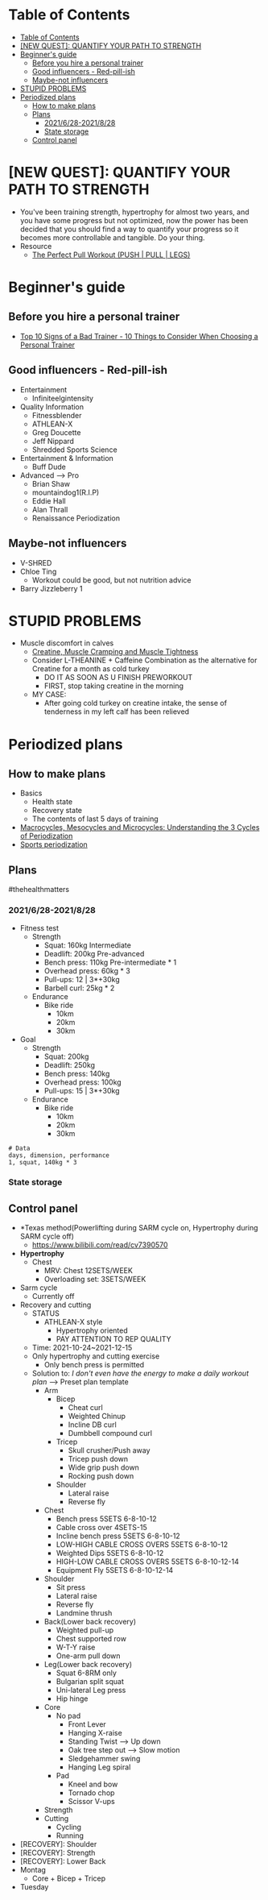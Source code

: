 # Table of Contents
- [Table of Contents](#table-of-contents)
- [\[NEW QUEST\]: QUANTIFY YOUR PATH TO STRENGTH](#new-quest-quantify-your-path-to-strength)
- [Beginner's guide](#beginners-guide)
  - [Before you hire a personal trainer](#before-you-hire-a-personal-trainer)
  - [Good influencers - Red-pill-ish](#good-influencers---red-pill-ish)
  - [Maybe-not  influencers](#maybe-not--influencers)
- [STUPID PROBLEMS](#stupid-problems)
- [Periodized plans](#periodized-plans)
  - [How to make plans](#how-to-make-plans)
  - [Plans](#plans)
    - [2021/6/28-2021/8/28](#2021628-2021828)
    - [State storage](#state-storage)
  - [Control panel](#control-panel)

# \[NEW QUEST\]: QUANTIFY YOUR PATH TO STRENGTH
- You've been training strength, hypertrophy for almost two years, and you have some progress but not optimized, now the power has been decided that you should find a way to quantify your progress so it becomes more controllable and tangible. Do your thing.
- Resource
  - [The Perfect Pull Workout (PUSH | PULL | LEGS)](https://www.youtube.com/watch?v=IOl42YpK_Es)

# Beginner's guide
## Before you hire a personal trainer
- [Top 10 Signs of a Bad Trainer - 10 Things to Consider When Choosing a Personal Trainer](https://www.youtube.com/watch?v=AVg8qX0Xgt4&t=252s)
## Good influencers - Red-pill-ish
- Entertainment
  - Infiniteelgintensity
- Quality Information
  - Fitnessblender
  - ATHLEAN-X
  - Greg Doucette
  - Jeff Nippard
  - Shredded Sports Science
- Entertainment & Information
  - Buff Dude
- Advanced --> Pro
  - Brian Shaw
  - mountaindog1(R.I.P)
  - Eddie Hall
  - Alan Thrall
  - Renaissance Periodization
## Maybe-not  influencers
- V-SHRED
- Chloe Ting
  - Workout could be good, but not nutrition advice
- Barry Jizzleberry 1

# STUPID PROBLEMS
- Muscle discomfort in calves
  - [Creatine, Muscle Cramping and Muscle Tightness](http://www.andersenchiro.com/Creatine,%20Muscle%20Cramping%20and%20Muscle%20Tightness.htm)
  - Consider L-THEANINE + Caffeine Combination as the alternative for Creatine for a month as cold turkey 
    - DO IT AS SOON AS U FINISH PREWORKOUT
    - FIRST, stop taking creatine in the morning
  - MY CASE:
    - After going cold turkey on creatine intake, the sense of tenderness in my left calf has been relieved

# Periodized plans
## How to make plans
- Basics
  - Health state
  - Recovery state
  - The contents of last 5 days of training
- [Macrocycles, Mesocycles and Microcycles: Understanding the 3 Cycles of Periodization](https://www.trainingpeaks.com/blog/macrocycles-mesocycles-and-microcycles-understanding-the-3-cycles-of-periodization/#:~:text=A%20mesocycle%20refers%20to%20a,usually%20a%20week%20of%20training.)
- [Sports periodization](https://en.wikipedia.org/wiki/Sports_periodization#:~:text=The%20microcycle%20is%20generally%20up,representing%20a%20year%20or%20two.)

## Plans
#thehealthmatters
### 2021/6/28-2021/8/28
- Fitness test
  - Strength
    - Squat: 160kg Intermediate
    - Deadlift: 200kg Pre-advanced
    - Bench press: 110kg Pre-intermediate * 1
    - Overhead press: 60kg * 3
    - Pull-ups: 12 | 3*+30kg
    - Barbell curl: 25kg * 2
  - Endurance
    - Bike ride
      - 10km
      - 20km
      - 30km
- Goal
  - Strength
    - Squat: 200kg
    - Deadlift: 250kg
    - Bench press: 140kg
    - Overhead press: 100kg
    - Pull-ups: 15 | 3*+30kg
  - Endurance
    - Bike ride
      - 10km
      - 20km
      - 30km
```csv
# Data
days, dimension, performance
1, squat, 140kg * 3
```
### State storage
## Control panel
- *Texas method(Powerlifting during SARM cycle on, Hypertrophy during SARM cycle off)
  - https://www.bilibili.com/read/cv7390570
- **Hypertrophy**
  - Chest
    - MRV: Chest 12SETS/WEEK
    - Overloading set: 3SETS/WEEK
- Sarm cycle
  - Currently off 
- Recovery and cutting
  - STATUS
    - ATHLEAN-X style
      - Hypertrophy oriented
      - PAY ATTENTION TO REP QUALITY
  - Time: 2021-10-24~2021-12-15
  - Only hypertrophy and cutting exercise
    - Only bench press is permitted
  - Solution to: *I don't even have the energy to make a daily workout plan* --> Preset plan template
    - Arm
      - Bicep
        - Cheat curl
        - Weighted Chinup
        - Incline DB curl
        - Dumbbell compound curl
      - Tricep
        - Skull crusher/Push away
        - Tricep push down
        - Wide grip push down
        - Rocking push down
      - Shoulder
        - Lateral raise
        - Reverse fly
    - Chest
      - Bench press 5SETS 6-8-10-12
      - Cable cross over 4SETS-15
      - Incline bench press 5SETS 6-8-10-12
      - LOW-HIGH CABLE CROSS OVERS 5SETS 6-8-10-12
      - Weighted Dips 5SETS 6-8-10-12
      - HIGH-LOW CABLE CROSS OVERS 5SETS 6-8-10-12-14
      - Equipment Fly 5SETS 6-8-10-12-14
    - Shoulder
      - Sit press
      - Lateral raise
      - Reverse fly
      - Landmine thrush
    - Back(Lower back recovery)
      - Weighted pull-up
      - Chest supported row
      - W-T-Y raise
      - One-arm pull down
    - Leg(Lower back recovery)
      - Squat 6-8RM only
      - Bulgarian split squat
      - Uni-lateral Leg press
      - Hip hinge
    - Core
      - No pad
        - Front Lever
        - Hanging X-raise
        - Standing Twist --> Up down
        - Oak tree step out --> Slow motion
        - Sledgehammer swing
        - Hanging Leg spiral
      - Pad
        - Kneel and bow
        - Tornado chop
        - Scissor V-ups
    - Strength
    - Cutting
      - Cycling
      - Running
- \[RECOVERY\]: Shoulder
- \[RECOVERY\]: Strength
- \[RECOVERY\]: Lower Back
- Montag
  - Core + Bicep + Tricep
- Tuesday